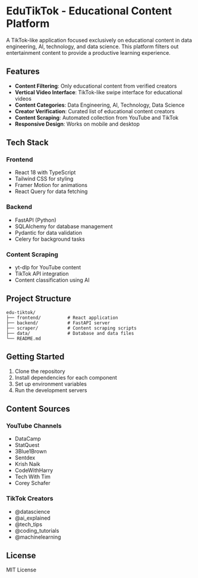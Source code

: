 # EduTikTok - Educational Content Platform

A TikTok-like application focused exclusively on educational content in data engineering, AI, technology, and data science. This platform filters out entertainment content to provide a productive learning experience.

## Features

- **Content Filtering**: Only educational content from verified creators
- **Vertical Video Interface**: TikTok-like swipe interface for educational videos
- **Content Categories**: Data Engineering, AI, Technology, Data Science
- **Creator Verification**: Curated list of educational content creators
- **Content Scraping**: Automated collection from YouTube and TikTok
- **Responsive Design**: Works on mobile and desktop

## Tech Stack

### Frontend
- React 18 with TypeScript
- Tailwind CSS for styling
- Framer Motion for animations
- React Query for data fetching

### Backend
- FastAPI (Python)
- SQLAlchemy for database management
- Pydantic for data validation
- Celery for background tasks

### Content Scraping
- yt-dlp for YouTube content
- TikTok API integration
- Content classification using AI

## Project Structure

```
edu-tiktok/
├── frontend/          # React application
├── backend/           # FastAPI server
├── scraper/           # Content scraping scripts
├── data/              # Database and data files
└── README.md
```

## Getting Started

1. Clone the repository
2. Install dependencies for each component
3. Set up environment variables
4. Run the development servers

## Content Sources

### YouTube Channels
- DataCamp
- StatQuest
- 3Blue1Brown
- Sentdex
- Krish Naik
- CodeWithHarry
- Tech With Tim
- Corey Schafer

### TikTok Creators
- @datascience
- @ai_explained
- @tech_tips
- @coding_tutorials
- @machinelearning

## License

MIT License
